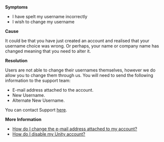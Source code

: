 

**Symptoms**


- I have spelt my username incorrectly
- I wish to change my username



**Cause**



It could be that you have just created an account and realised that your username choice was wrong. Or perhaps, your name or company name has changed meaning that you need to alter it.



**Resolution**



Users are not able to change their usernames themselves, however we do allow you to change them through us. You will need to send the following information to the support team:


- E-mail address attached to the account.
- New Username.
- Alternate New Username.



You can contact Support [here](/hc/en-us/requests/new).



**More Information**


- [How do I change the e-mail address attached to my account?](/hc/en-us/articles/205752275)
- [How do I disable my Unity account?](/hc/en-us/articles/205756295)





